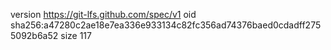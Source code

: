 version https://git-lfs.github.com/spec/v1
oid sha256:a47280c2ae18e7ea336e933134c82fc356ad74376baed0cdadff2755092b6a52
size 117

